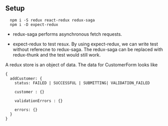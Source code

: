 ## Setup
```
  npm i -S redux react-redux redux-saga
  npm i -D expect-redux
```

- redux-saga performs asynchronous fetch requests.

- expect-redux to test resux. By using expect-redux, we can write test without referecne to redux-saga. The redux-saga can be replaced with redux-thunk and the test would still work.


A redux store is an object of data. The data for CustomerForm looks like
```
{
  addCustomer: {
    status: FAILED | SUCCESSFUL | SUBMITTING| VALIDATION_FAILED

    customer : {}

    validationErrors : {}

    errors: {}
  }
}
```